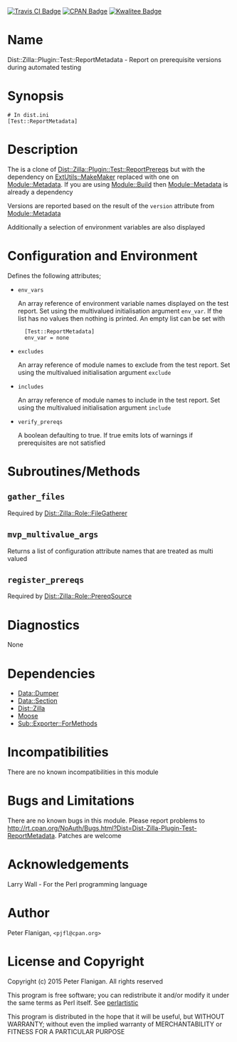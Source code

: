<div>
    <a href="https://travis-ci.org/pjfl/p5-dist-zilla-plugin-test-reportmetadata"><img src="https://travis-ci.org/pjfl/p5-dist-zilla-plugin-test-reportmetadata.svg?branch=master" alt="Travis CI Badge"></a>
    <a href="http://badge.fury.io/pl/Dist-Zilla-Plugin-Test-ReportMetadata"><img src="https://badge.fury.io/pl/Dist-Zilla-Plugin-Test-ReportMetadata.svg" alt="CPAN Badge"></a>
    <a href="http://cpants.cpanauthors.org/dist/Dist-Zilla-Plugin-Test-ReportMetadata"><img src="http://cpants.cpanauthors.org/dist/Dist-Zilla-Plugin-Test-ReportMetadata.png" alt="Kwalitee Badge"></a>
</div>

# Name

Dist::Zilla::Plugin::Test::ReportMetadata - Report on prerequisite versions during automated testing

# Synopsis

    # In dist.ini
    [Test::ReportMetadata]

# Description

The is a clone of [Dist::Zilla::Plugin::Test::ReportPrereqs](https://metacpan.org/pod/Dist::Zilla::Plugin::Test::ReportPrereqs) but with the
dependency on [ExtUtils::MakeMaker](https://metacpan.org/pod/ExtUtils::MakeMaker) replaced with one on
[Module::Metadata](https://metacpan.org/pod/Module::Metadata). If you are using [Module::Build](https://metacpan.org/pod/Module::Build) then [Module::Metadata](https://metacpan.org/pod/Module::Metadata)
is already a dependency

Versions are reported based on the result of the `version` attribute from
[Module::Metadata](https://metacpan.org/pod/Module::Metadata)

Additionally a selection of environment variables are also displayed

# Configuration and Environment

Defines the following attributes;

- `env_vars`

    An array reference of environment variable names displayed on the test report.
    Set using the multivalued initialisation argument `env_var`. If the list
    has no values then nothing is printed. An empty list can be set with

        [Test::ReportMetadata]
        env_var = none

- `excludes`

    An array reference of module names to exclude from the test report.
    Set using the multivalued initialisation argument `exclude`

- `includes`

    An array reference of module names to include in the test report.
    Set using the multivalued initialisation argument `include`

- `verify_prereqs`

    A boolean defaulting to true. If true emits lots of warnings if prerequisites
    are not satisfied

# Subroutines/Methods

## `gather_files`

Required by [Dist::Zilla::Role::FileGatherer](https://metacpan.org/pod/Dist::Zilla::Role::FileGatherer)

## `mvp_multivalue_args`

Returns a list of configuration attribute names that are treated as
multi valued

## `register_prereqs`

Required by [Dist::Zilla::Role::PrereqSource](https://metacpan.org/pod/Dist::Zilla::Role::PrereqSource)

# Diagnostics

None

# Dependencies

- [Data::Dumper](https://metacpan.org/pod/Data::Dumper)
- [Data::Section](https://metacpan.org/pod/Data::Section)
- [Dist::Zilla](https://metacpan.org/pod/Dist::Zilla)
- [Moose](https://metacpan.org/pod/Moose)
- [Sub::Exporter::ForMethods](https://metacpan.org/pod/Sub::Exporter::ForMethods)

# Incompatibilities

There are no known incompatibilities in this module

# Bugs and Limitations

There are no known bugs in this module. Please report problems to
http://rt.cpan.org/NoAuth/Bugs.html?Dist=Dist-Zilla-Plugin-Test-ReportMetadata.
Patches are welcome

# Acknowledgements

Larry Wall - For the Perl programming language

# Author

Peter Flanigan, `<pjfl@cpan.org>`

# License and Copyright

Copyright (c) 2015 Peter Flanigan. All rights reserved

This program is free software; you can redistribute it and/or modify it
under the same terms as Perl itself. See [perlartistic](https://metacpan.org/pod/perlartistic)

This program is distributed in the hope that it will be useful,
but WITHOUT WARRANTY; without even the implied warranty of
MERCHANTABILITY or FITNESS FOR A PARTICULAR PURPOSE
